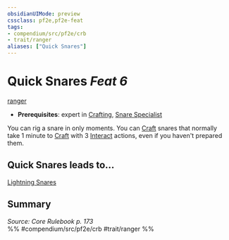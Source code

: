 ```yaml
---
obsidianUIMode: preview
cssclass: pf2e,pf2e-feat
tags:
- compendium/src/pf2e/crb
- trait/ranger
aliases: ["Quick Snares"]
---
```

# Quick Snares  *Feat 6*  
[ranger](/rules/traits/ranger.md)  

- **Prerequisites**: expert in [Crafting](/compendium/skills.md#Crafting), [Snare Specialist](/compendium/feats/snare-specialist.md)

You can rig a snare in only moments. You can [Craft](/rules/actions/craft.md) snares that normally take 1 minute to [Craft](/rules/actions/craft.md) with 3 [Interact](/rules/actions/interact.md) actions, even if you haven't prepared them.

## Quick Snares leads to...

[Lightning Snares](/compendium/feats/lightning-snares.md)

## Summary

*Source: Core Rulebook p. 173*  
%% #compendium/src/pf2e/crb #trait/ranger %%
